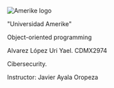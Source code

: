 ![Amerike logo](https://www.facebook.com/photo/?fbid=784351206829632&set=a.546781003919988)

"Universidad Amerike"

Object-oriented programming

Alvarez López Uri Yael. CDMX2974

Cibersecurity.

Instructor: Javier Ayala Oropeza
